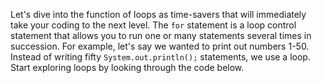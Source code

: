 Let's dive into the function of loops as time-savers that will immediately take your coding to the next level. The `for` statement is a loop control statement that allows you to run one or many statements several times in succession. For example, let's say we wanted to print out numbers 1-50. Instead of writing fifty `System.out.println();` statements, we use a loop. Start exploring loops by looking through the code below.

